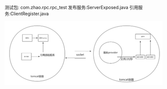 测试包: com.zhao.rpc.rpc_test
发布服务:ServerExposed.java
引用服务:ClientRegister.java

![](https://github.com/MrZhaoHuan/rpc/blob/master/design/rpc.png)